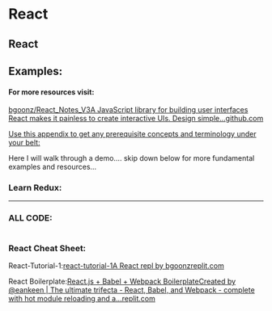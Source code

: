 # React

## React

## Examples:

#### For more resources visit:

[bgoonz/React\_Notes\_V3A JavaScript library for building user interfaces React makes it painless to create interactive UIs. Design simple…github.com](https://github.com/bgoonz/React\_Notes\_V3)

[Use this appendix to get any prerequisite concepts and terminology under your belt:](https://gist.github.com/bgoonz/e07d9e7917ae9e98807358d1e7cc4a67)

Here I will walk through a demo…. skip down below for more fundamental examples and resources…

### Learn Redux:

***

### ALL CODE:

```jsx
```

### React Cheat Sheet: <a href="#8738" id="8738"></a>

React-Tutorial-1:[react-tutorial-1A React repl by bgoonzreplit.com](https://replit.com/@bgoonz/react-tutorial-1)

React Boilerplate:[React.js + Babel + Webpack BoilerplateCreated by @eankeen | The ultimate trifecta - React, Babel, and Webpack - complete with hot module reloading and a…replit.com](https://replit.com/@bgoonz/Reactjs-Babel-Webpack-Boilerplate#index.js)
